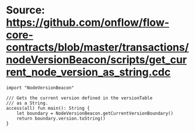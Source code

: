 # Source: https://github.com/onflow/flow-core-contracts/blob/master/transactions/nodeVersionBeacon/scripts/get_current_node_version_as_string.cdc

```
import "NodeVersionBeacon"

/// Gets the current version defined in the versionTable
/// as a String.
access(all) fun main(): String {
    let boundary = NodeVersionBeacon.getCurrentVersionBoundary()
    return boundary.version.toString()
}

```